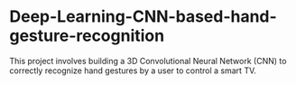 # Deep-Learning-CNN-based-hand-gesture-recognition
This project involves building a 3D Convolutional Neural Network (CNN) to correctly recognize hand gestures by a user to control a smart TV.
